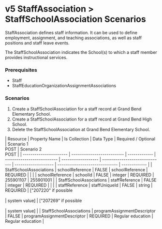 # v5 StaffAssociation > StaffSchoolAssociation Scenarios

StaffAssociation defines staff information. It can be used to define employment,
assignment, and teaching associations, as well as staff positions
and staff leave events.

The StaffSchoolAssociation indicates the School(s) to which a staff member
provides instructional services.

### Prerequisites

- Staff
- StaffEducationOrganizationAssignmentAssociations

### Scenarios

1. Create a StaffSchoolAssociation for a staff record at Grand Bend Elementary
   School.
2. Create a StaffSchoolAssociation for a staff record at Grand Bend High School.
3. Delete the StaffSchoolAssociation at Grand Bend Elementary School.

| Resource                | Property Name               | Is Collection | Data Type                   | Required / Optional | Scenario 1 <br/>POST            | Scenario 2 <br/>POST |
| ----------------------- | --------------------------- | ------------- | --------------------------- | ------------------- | ------------------------------- | -------------------- | ------------------------------- | ------------- |
| StaffSchoolAssociations | schoolReference             | FALSE         | schoolReference             | REQUIRED            |                                 |                      |
| schoolReference         | schoolId                    | FALSE         | integer                     | REQUIRED            | 255901107                       | 255901001            |
| StaffSchoolAssociations | staffReference              | FALSE         | integer                     | REQUIRED            |                                 |                      |
| staffReference          | staffUniqueId               | FALSE         | string                      | REQUIRED            | ["207220" if possible<br/><br/> | system value]        | ["207269" if possible<br/><br/> | system value] |
| StaffSchoolAssociations | programAssignmentDescriptor | FALSE         | programAssignmentDescriptor | REQUIRED            | Regular education               | Regular education    |
